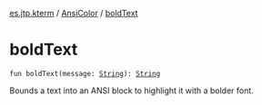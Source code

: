 [es.jtp.kterm](../index.md) / [AnsiColor](index.md) / [boldText](./bold-text.md)

# boldText

`fun boldText(message: `[`String`](https://kotlinlang.org/api/latest/jvm/stdlib/kotlin/-string/index.html)`): `[`String`](https://kotlinlang.org/api/latest/jvm/stdlib/kotlin/-string/index.html)

Bounds a text into an ANSI block to highlight it with a bolder font.

